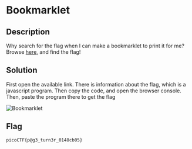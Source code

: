 # Bookmarklet

## Description

Why search for the flag when I can make a bookmarklet to print it for me?
Browse [here](http://titan.picoctf.net:59304/), and find the flag!

## Solution

First open the available link. There is information about the flag, which is a javascript program. Then copy the code, and open the browser console. Then, paste the program there to get the flag

![Bookmarklet](https://i.imgur.com/lsAzPk5.png)

## Flag
    picoCTF{p@g3_turn3r_0148cb05}